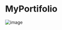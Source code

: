 # MyPortifolio

![image](https://github.com/alvimlopz/MyPortifolio/assets/147451705/e935538f-772b-47f1-8e91-f343fe92636c)

